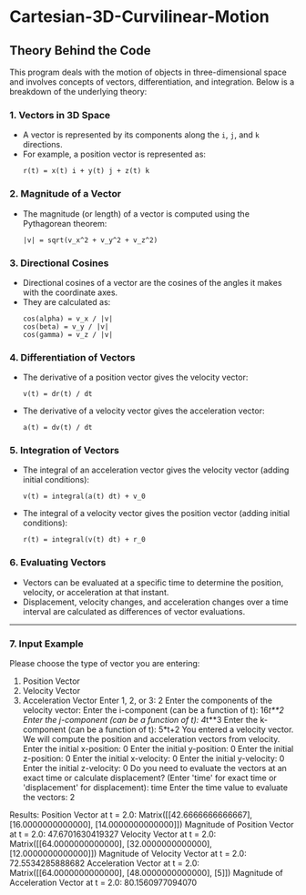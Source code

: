 # Cartesian-3D-Curvilinear-Motion

## Theory Behind the Code

This program deals with the motion of objects in three-dimensional space and involves concepts of vectors, differentiation, and integration. Below is a breakdown of the underlying theory:

### 1. **Vectors in 3D Space**
   - A vector is represented by its components along the `i`, `j`, and `k` directions.
   - For example, a position vector is represented as:
     ```
     r(t) = x(t) i + y(t) j + z(t) k
     ```

### 2. **Magnitude of a Vector**
   - The magnitude (or length) of a vector is computed using the Pythagorean theorem:
     ```
     |v| = sqrt(v_x^2 + v_y^2 + v_z^2)
     ```

### 3. **Directional Cosines**
   - Directional cosines of a vector are the cosines of the angles it makes with the coordinate axes.
   - They are calculated as:
     ```
     cos(alpha) = v_x / |v|
     cos(beta) = v_y / |v|
     cos(gamma) = v_z / |v|
     ```

### 4. **Differentiation of Vectors**
   - The derivative of a position vector gives the velocity vector:
     ```
     v(t) = dr(t) / dt
     ```
   - The derivative of a velocity vector gives the acceleration vector:
     ```
     a(t) = dv(t) / dt
     ```

### 5. **Integration of Vectors**
   - The integral of an acceleration vector gives the velocity vector (adding initial conditions):
     ```
     v(t) = integral(a(t) dt) + v_0
     ```
   - The integral of a velocity vector gives the position vector (adding initial conditions):
     ```
     r(t) = integral(v(t) dt) + r_0
     ```

### 6. **Evaluating Vectors**
   - Vectors can be evaluated at a specific time to determine the position, velocity, or acceleration at that instant.
   - Displacement, velocity changes, and acceleration changes over a time interval are calculated as differences of vector evaluations.

---
### 7. **Input Example**

Please choose the type of vector you are entering:
1. Position Vector
2. Velocity Vector
3. Acceleration Vector
Enter 1, 2, or 3: 2
Enter the components of the velocity vector:
Enter the i-component (can be a function of t): 16*t**2
Enter the j-component (can be a function of t): 4*t**3
Enter the k-component (can be a function of t): 5*t+2
You entered a velocity vector. We will compute the position and acceleration vectors from velocity.
Enter the initial x-position: 0
Enter the initial y-position: 0
Enter the initial z-position: 0
Enter the initial x-velocity: 0
Enter the initial y-velocity: 0
Enter the initial z-velocity: 0
Do you need to evaluate the vectors at an exact time or calculate displacement? (Enter 'time' for exact time or 'displacement' for displacement): time
Enter the time value to evaluate the vectors: 2

Results:
Position Vector at t = 2.0: Matrix([[42.6666666666667], [16.0000000000000], [14.0000000000000]])
Magnitude of Position Vector at t = 2.0: 47.6701630419327
Velocity Vector at t = 2.0: Matrix([[64.0000000000000], [32.0000000000000], [12.0000000000000]])
Magnitude of Velocity Vector at t = 2.0: 72.5534285888682
Acceleration Vector at t = 2.0: Matrix([[64.0000000000000], [48.0000000000000], [5]])
Magnitude of Acceleration Vector at t = 2.0: 80.1560977094070
